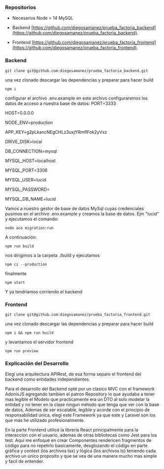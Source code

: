 ### Repositorios
- Necesarios 
Node > 14
MySQL
- Backend
    [https://github.com/diegosamanez/prueba_factoria_backend](https://github.com/diegosamanez/prueba_factoria_backend).

- Frontend
    [https://github.com/diegosamanez/prueba_factoria_frontend](https://github.com/diegosamanez/prueba_factoria_frontend).

### Backend
```
git clone git@github.com:diegosamanez/prueba_factoria_backend.git
```
una vez clonado descargar las dependencias y preparar para hacer build
```
npm i
```
configurar el archivo .env.example en este archivo configuraremos los datos de acceso a nuestra base de datos:
PORT=3333

HOST=0.0.0.0

NODE_ENV=production

APP_KEY=g2pLkancNEgCHLz3uxjYRmfIFok2yVxz

DRIVE_DISK=local

DB_CONNECTION=mysql

MYSQL_HOST=localhost

MYSQL_PORT=3306

MYSQL_USER=lucid

MYSQL_PASSWORD=

MYSQL_DB_NAME=lucid

Vamos a nuestro gestor de base de datos MySql cuyas credenciales pusimos en el archivo .env.example y creamos la base de datos. Ejm "lucid" y ejecutamos el comando:
```
node ace migration:run
```
A continuación:
```
npm run build
```
nos dirigimos a la carpeta ./build y ejecutamos 
```
npm ci --production 
```
finalmente
```
npm start
```
Y ya tendríamos corriendo el backend

### Frontend
```
git clone git@github.com:diegosamanez/prueba_factoria_frontend.git
```
una vez clonado descargar las dependencias y preparar para hacer build
```
npm i && npm run build
```
y levantamos el servidor frontend
```
npm run preview
```

### Explicación del Desarrollo
Elegí una arquitectura APIRest, de esa forma separo el frontend del backend como entidades independientes

Para el desarrollo del Backend opté por un clasico MVC con el framework AdonisJS agregando tambien el patron Repository lo que ayudaba a tener mas legible el Modelo que practicamente era un DTO al solo modelar la entidad y no tener en la clase ningun método que tenga que ver con la base de datos, Ademas de ser escalable, legible y acorde con el principio de responsabilidad única, elegí este Framework ya que este y Laravel son los que más he utilizado profesionalmente.

En la parte Frontend utilicé la librería React principalmente para la interaccion con el usuario, ademas de otras bibliotecas como Jest para los test.
Aquí me enfoqué en crear Componentes rendericen fragmentos de código para no repetirlo basicamente, desglozando el código en parte gráfica y context (los archivos tsx) y lógica (los archivos ts) teniendo cada archivo un unico proposito y que se vea de una manera mucho mas simple y facil de entender.
